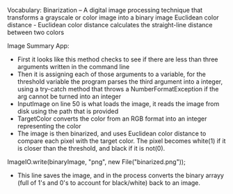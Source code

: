 Vocabulary:
Binarization – A digital image processing technique that transforms a grayscale or color image into a binary image
Euclidean color distance - Euclidean color distance calculates the straight-line distance between two colors

Image Summary App:
- First it looks like this method checks to see if there are less than three arguments written in the command line
- Then it is assigning each of those arguments to a variable, for the threshold variable the program parses the third argument into a integer, using a try-catch method that throws a NumberFormatException if the arg cannot be turned into an integer
- InputImage on line 50 is what loads the image, it reads the image from disk using the path that is provided
- TargetColor converts the color from an RGB format into an integer representing the color
- The image is then binarized, and uses Euclidean color distance to compare each pixel with the target color. The pixel becomes white(1) if it is closer than the threshold, and black if it is not(0).

ImageIO.write(binaryImage, "png", new File("binarized.png"));
 - This line saves the image, and in the process converts the binary arrayy (full of 1's and 0's to account for black/white) back to an image.